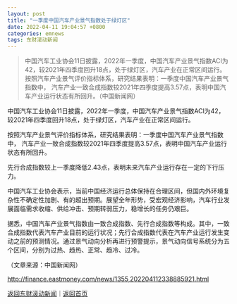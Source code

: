 ```yaml
---
layout: post
title: "一季度中国汽车产业景气指数处于绿灯区"
date: 2022-04-11 19:04:57 +0800
categories: emnews
tags: 东财滚动新闻
---
```

> 中国汽车工业协会11日披露，2022年一季度，中国汽车产业景气指数ACI为42，较2021年四季度回升18点，处于绿灯区，汽车产业在正常区间运行。按照汽车产业景气评价指标体系，研究结果表明：一季度中国汽车产业景气指数中， 汽车产业一致合成指数较2021年四季度提高3.57点，表明中国汽车产业运行状态有所回升。（中国新闻网）

<p>中国汽车工业协会11日披露，2022年一季度，中国汽车产业景气指数ACI为42，较2021年四季度回升18点，处于绿灯区，汽车产业在正常区间运行。</p>
 <p>按照汽车产业景气评价指标体系，研究结果表明：一季度中国汽车产业景气指数中， 汽车产业一致合成指数较2021年四季度提高3.57点，表明中国汽车产业运行状态有所回升。</p>
 <p>先行合成指数较上一季度降低2.43点，表明未来汽车产业运行存在一定的下行压力。</p>
 <p>中国汽车工业协会表示，当前中国经济运行总体保持在合理区间，但国内外环境复杂性不确定性加剧、有的超出预期。展望全年形势，受宏观经济影响，汽车行业发展面临需求收缩、供给冲击、预期转弱压力，稳增长的任务仍艰巨。 </p>
 <p>据悉，中国汽车产业景气指数由一致合成指数、先行合成指数等构成。其中，一致合成指数代表汽车产业目前的运行状况；先行合成指数代表在汽车产业运行发生变动之前的预测情况。通过景气动向分析再进行预警提示，景气动向信号系统分为五个区间，分别为过热、趋热、正常、趋冷、过冷。</p><p class="em_media">（文章来源：中国新闻网）</p>

<http://finance.eastmoney.com/news/1355,202204112338885921.html>

[返回东财滚动新闻](//finews.withounder.com/emnews/)｜[返回首页](//finews.withounder.com/)